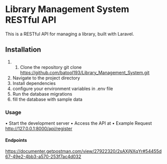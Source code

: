 # Library Management System RESTful API
This is a RESTful API for managing a library, built with Laravel.
## Installation
1. 1. Clone the repository 
git clone https://github.com/batool193/Library_Management_System.git
2. Navigate to the project directory
3. Install dependencies
4. configure your environment variables in .env file
5. Run the database migrations
6. fill the database with sample data 
### Usage
• Start the development server
• Access the API at
• Example Request
http://127.0.0.1:8000/api/register
#### Endpoints
https://documenter.getpostman.com/view/27922320/2sAXjNXqYr#54455d67-49e2-4bb3-a570-253f7ac4d032